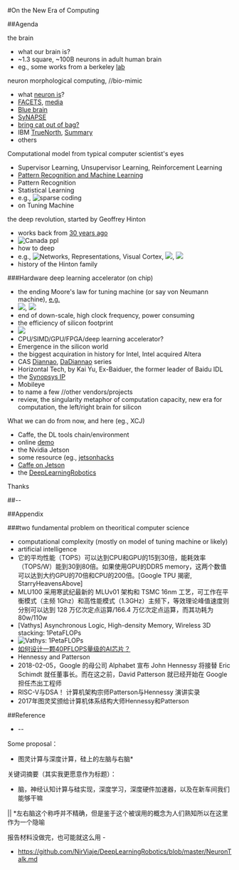#On the New Era of Computing

##Agenda

the brain
* what our brain is?
 * ~1.3 square, ~100B neurons in adult human brain
* eg., some works from a berkeley [lab](http://gallantlab.org/semanticmovies/)

neuron morphological computing, //bio-mimic
* what [neuron is](https://www.bing.com/images/search?q=neuron&qpvt=neuron&qpvt=neuron&FORM=IGRE)?
* [FACETS](https://facets.kip.uni-heidelberg.de/), [media](https://facets.kip.uni-heidelberg.de/public/media/download.html)
 * [Blue brain](http://bluebrain.epfl.ch/)
* [SyNAPSE](https://en.wikipedia.org/wiki/SyNAPSE)
 * [bring cat out of bag?](http://p9.hostingprod.com/@modha.org/blog/2009/11/)
 * IBM [TrueNorth](http://www.research.ibm.com/articles/brain-chip.shtml), [Summary](http://pic3.zhimg.com/3870589633debd7c0a00ef6e07f07072_r.jpg)
* others

Computational model from typical computer scientist's eyes
* Supervisor Learning, Unsupervisor Learning, Reinforcement Learning
* [Pattern Recognition and Machine Learning](http://research.microsoft.com/en-us/um/people/cmbishop/prml/)
 * Pattern Recognition
 * Statistical Learning
  * e.g., ![sparse coding](http://img.my.csdn.net/uploads/201304/09/1365438678_4293.jpg)
* on Tuning Machine

the deep revolution, started by Geoffrey Hinton
* works back from [30 years ago](https://en.wikipedia.org/wiki/Deep_Learning)
* ![Canada ppl](https://s3.amazonaws.com/datarobotblog/images/deepLearningIntro/009.png)
* how to deep
 * e.g., ![Networks, Representations, Visual Cortex](http://img.my.csdn.net/uploads/201304/09/1365438722_9668.jpg), ![](http://images.cnitblog.com/blog2015/303995/201503/172154168452272.png), ![](https://s3.amazonaws.com/datarobotblog/images/deepLearningIntro/013.png)
* history of the Hinton family

###Hardware deep learning accelerator (on chip)
* the ending Moore's law for tuning machine (or say von Neumann machine), [e.g.](http://news.mydrivers.com/1/102/102655.htm)
 * ![](http://img1.mydrivers.com/img/20080402/02473978.jpg), ![](http://img1.mydrivers.com/img/20080402/02500074.jpg)
 * end of down-scale, high clock frequency, power consuming
 * the efficiency of silicon footprint
 * ![](http://devblogs.nvidia.com/parallelforall/wp-content/uploads/sites/3/2014/09/cudnn_caffe_performance-289x300.png)
 * CPU/SIMD/GPU/FPGA/deep learning accelerator?
* Emergence in the silicon world
 * the biggest acquiration in history for Intel, Intel acquired Altera
 * CAS [Diannao](http://novel.ict.ac.cn/ychen/pdf/DianNao.pdf), [DaDiannao](http://novel.ict.ac.cn/ychen/pdf/DaDianNao.pdf) series
 * Horizontal Tech, by Kai Yu, Ex-Baiduer, the  former leader of Baidu IDL
 * the [Synopsys IP](https://www.synopsys.com/dw/ipdir.php?ds=ev52-ev54)
 * Mobileye
 * to name a few //other vendors/projects
* review, the singularity metaphor of computation capacity, new era for computation, the left/right brain for silicon

What we can do from now, and here (eg., XCJ)
* Caffe, the DL tools chain/environment
 * online [demo](http://demo.caffe.berkeleyvision.org/classify_url?imageurl=http%3A%2F%2Fimg6.douban.com%2Fview%2Fphoto%2Fphoto%2Fpublic%2Fp1566208968.jpg)
* the Nvidia Jetson
 * some resource (eg., [jetsonhacks](jetsonhacks.com)
 * [Caffe on Jetson](http://petewarden.com/2014/10/25/how-to-run-the-caffe-deep-learning-vision-library-on-nvidias-jetson-mobile-gpu-board/)
* the [DeepLearningRobotics](https://github.com/NirViaje/DeepLearningRobotics/new/master)

Thanks

##--

##Appendix

###two fundamental problem on theoritical computer science

* computational complexity (mostly on model of tuning machine or likely)
* artificial intelligence
* 它的平均性能（TOPS）可以达到CPU和GPU的15到30倍，能耗效率（TOPS/W）能到30到80倍。如果使用GPU的DDR5 memory，这两个数值可以达到大约GPU的70倍和CPU的200倍。[Google TPU 揭密, StarryHeavensAbove]
* MLU100 采用寒武纪最新的 MLUv01 架构和 TSMC 16nm 工艺，可工作在平衡模式（主频 1Ghz）和高性能模式（1.3GHz）主频下，等效理论峰值速度则分别可以达到 128 万亿次定点运算/166.4 万亿次定点运算，而其功耗为 80w/110w
* [Vathys] Asynchronous Logic, High-density Memory, Wireless 3D stacking: 1PetaFLOPs
 * ![Vathys: 1PetaFLOPs](https://mmbiz.qpic.cn/mmbiz_png/6VURbzBFQj6e24sQa0DiaeGGWtHwJDZGIwj23f0ek4iazOzrT7iaKXEnhibTbzGlOIRFCuvddAsRX4iboibibibu08pUZg/640?wx_fmt=png&tp=webp&wxfrom=5&wx_lazy=1)
* [如何设计一颗40PFLOPS量级的AI芯片？](https://zhuanlan.zhihu.com/p/35463958)
* Hennessy and Patterson
 * 2018-02-05，Google 的母公司 Alphabet 宣布 John Hennessy 将接替 Eric Schimdt 就任董事长。而在这之前，David Patterson 就已经开始在 Google 担任杰出工程师
 * RISC-V与DSA！ 计算机架构宗师Patterson与Hennessy 演讲实录
 * 2017年图灵奖颁给计算机体系结构大师Hennessy和Patterson


##Reference

* --

Some proposal：

* 图灵计算与深度计算，硅上的左脑与右脑*

关键词摘要（其实我更愿意作为标题）：
* 脑，神经认知计算与硅实现，深度学习，深度硬件加速器，以及在新车间我们能够干嘛


|| *左右脑这个称呼并不精确，但是鉴于这个被误用的概念为人们熟知所以在这里作为一个隐喻

报告材料没做完，也可能就这么用 - 
* https://github.com/NirViaje/DeepLearningRobotics/blob/master/NeuronTalk.md
